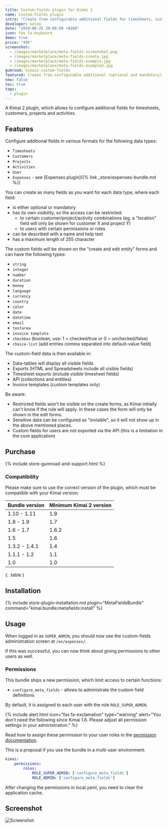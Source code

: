 ```yaml
---
title: Custom-fields plugin for Kimai 2
name: Custom-fields plugin
intro: "Create free configurable additional fields for timesheets, customers, projects, activities and users."
developer: keleo
date: "2019-06-25 20:00:00 +0200"
icon: fas fa-keyboard
demo: true 
price: "49€"
screenshot: 
  - /images/marketplace/meta-fields-screenshot.png
  - /images/marketplace/meta-fields-create.jpg
  - /images/marketplace/meta-fields-example.jpg
  - /images/marketplace/meta-fields-example2.jpg
gumroad: kimai2-custom-fields
featured: Create free configurable additional (optional and mandatory) fields for timesheets, customers, projects and activities in various formats. 
new: false
toc: true
tags:
  - plugin
---
```


A Kimai 2 plugin, which allows to configure additional fields for timesheets, customers, projects and activities.

## Features

Configure additional fields in various formats for the following data types:

- `Timesheets`
- `Customers`
- `Projects`
- `Activities`
- `User`
- `Expenses` - see [Expenses plugin]({% link _store/expenses-bundle.md %})

You can create as many fields as you want for each data type, where each field:

- is either optional or mandatory
- has its own visibility, so the access can be restricted:
    - to certain customer/project/activity combinations (eg. a "location" field will only be shown for customer X and project Y)
    - to users with certain permissions or roles
- can be described with a name and help text
- has a maximum length of 255 character

The custom fields will be shown on the "create and edit entity" forms and can have the following types:

- `string`
- `integer`
- `number`
- `duration`
- `money`
- `language`
- `currency`
- `country`
- `color`
- `date`
- `datetime`
- `email`
- `textarea`
- `invoice template`
- `checkbox` (boolean, use: 1 = checked/true or 0 = unchecked/false)
- `choice-list` (add entries comma separated into default-value field)

The custom-field data is then available in:

- Data-tables will display all visible fields
- Exports (HTML and Spreadsheets include all visible fields)
- Timesheet exports (include visible timesheet fields)
- API (collections and entities)
- Invoice templates (custom templates only)

Be aware:

- Restricted fields won't be visible on the create forms, as Kimai initially can't know if the rule will apply. In these cases the form will only be shown in the edit forms.
- Sensitive data can be configured as "invisible", so it will not show up in the above mentioned places.
- Custom fields for users are not exported via the API (this is a limitation in the core application) 

## Purchase

{% include store-gumroad-and-support.html %}

### Compatibility

Please make sure to use the correct version of the plugin, which must be compatible with your Kimai version:

| Bundle version    | Minimum Kimai 2 version   |
| ---               |---                        |
| 1.10 - 1.11       | 1.9                       |
| 1.8 - 1.9         | 1.7                       |
| 1.6 - 1.7         | 1.6.2                     |
| 1.5               | 1.6                       |
| 1.3.2 - 1.4.1     | 1.4                       |
| 1.1.1 - 1.2       | 1.1                       |
| 1.0               | 1.0                       |
{: .table }

## Installation

{% include store-plugin-installation.md plugin="MetaFieldsBundle" command="kimai:bundle:metafields:install" %}

## Usage

When logged in as `SUPER_ADMIN`, you should now see the custom-fields administration screen at `/en/expenses/`.

If this was successful, you can now think about giving permissions to other users as well.

### Permissions

This bundle ships a new permission, which limit access to certain functions:

- `configure_meta_fields` - allows to administrate the custom field definitions

By default, it is assigned to each user with the role `ROLE_SUPER_ADMIN`.

{% include alert.html icon="fas fa-exclamation" type="warning" alert="You don't need the following since Kimai 1.6. Please adjust all permission settings in your administration." %}

Read how to assign these permission to your user roles in the [permission documentation](https://www.kimai.org/documentation/permissions.html).

This is a proposal if you use the bundle in a multi-user environment:
```yaml
kimai:
    permissions:
        roles:
            ROLE_SUPER_ADMIN: ['configure_meta_fields']
            ROLE_ADMIN: ['configure_meta_fields']
```

After changing the permissions in local.yaml, you need to clear the application cache.

## Screenshot

![Screenshot](https://www.kimai.org/images/marketplace/meta-fields-screenshot.png)
 
